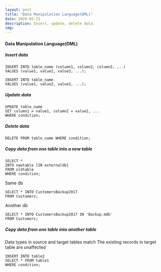 ```yaml
---
layout: post
title: "Data Manipulation Language(DML)"
date: 2020-05-23
description: Insert, update, delete data.
img: 
---
```




#### Data Manipulation Language(DML)
##### Insert data

```
INSERT INTO table_name (column1, column2, column3, ...)
VALUES (value1, value2, value3, ...);

INSERT INTO table_name
VALUES (value1, value2, value3, ...);
```

##### Update data

```
UPDATE table_name
SET column1 = value1, column2 = value2, ...
WHERE condition;
```
##### Delete data

```
DELETE FROM table_name WHERE condition;
```

##### Copy data from one table into a new table

```
SELECT *
INTO newtable [IN externaldb]
FROM oldtable
WHERE condition;
```
Same db

```
SELECT * INTO CustomersBackup2017
FROM Customers;
```
Another db

```
SELECT * INTO CustomersBackup2017 IN 'Backup.mdb'
FROM Customers;
```
##### Copy data from one table into another table
Data types in source and target tables match
The existing records in target table are unaffected

```
INSERT INTO table2
SELECT * FROM table1
WHERE condition;
```